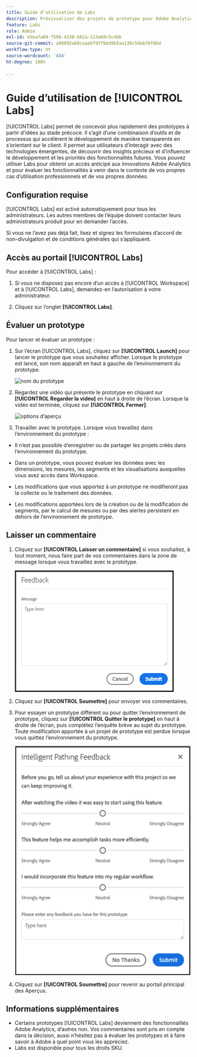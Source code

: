 ```yaml
---
title: Guide d’utilisation de Labs
description: Prévisualiser des projets de prototype pour Adobe Analytics
feature: Labs
role: Admin
exl-id: e5eafa04-f508-4330-b62a-113a60c5c4bb
source-git-commit: a9d892ab8caaeb797fbbd9b5aa136c5dab76f8bd
workflow-type: ht
source-wordcount: '434'
ht-degree: 100%

---
```


# Guide d’utilisation de [!UICONTROL Labs]

[!UICONTROL Labs] permet de concevoir plus rapidement des prototypes à partir d’idées au stade précoce. Il s’agit d’une combinaison d’outils et de processus qui accélèrent le développement de manière transparente en s’orientant sur le client. Il permet aux utilisateurs d’interagir avec des technologies émergentes, de découvrir des insights précieux et d’influencer le développement et les priorités des fonctionnalités futures. Vous pouvez utiliser Labs pour obtenir un accès anticipé aux innovations Adobe Analytics et pour évaluer les fonctionnalités à venir dans le contexte de vos propres cas d’utilisation professionnels et de vos propres données.

## Configuration requise

[!UICONTROL Labs] est activé automatiquement pour tous les administrateurs. Les autres membres de l’équipe doivent contacter leurs administrateurs produit pour en demander l’accès.

Si vous ne l’avez pas déjà fait, lisez et signez les formulaires d’accord de non-divulgation et de conditions générales qui s’appliquent.

## Accès au portail [!UICONTROL Labs]

Pour accéder à [!UICONTROL Labs] :

1. Si vous ne disposez pas encore d’un accès à [!UICONTROL Workspace] et à [!UICONTROL Labs], demandez-en l’autorisation à votre administrateur.

1. Cliquez sur l’onglet **[!UICONTROL Labs]**.

## Évaluer un prototype

Pour lancer et évaluer un prototype :

1. Sur l’écran [!UICONTROL Labs], cliquez sur **[!UICONTROL Launch]** pour lancer le prototype que vous souhaitez afficher. Lorsque le prototype est lancé, son nom apparaît en haut à gauche de l’environnement du prototype.

   ![nom du prototype](https://user-images.githubusercontent.com/29133525/58670566-c03b6c00-82fc-11e9-8b29-ee34260c4024.png)

1. Regardez une vidéo qui présente le prototype en cliquant sur **[!UICONTROL Regarder la vidéo]** en haut à droite de l’écran. Lorsque la vidéo est terminée, cliquez sur **[!UICONTROL Fermer]**.

   ![options d’aperçu](https://user-images.githubusercontent.com/29133525/58670261-a2213c00-82fb-11e9-88db-cc839c98fdab.png)

1. Travailler avec le prototype. Lorsque vous travaillez dans l’environnement du prototype :

* Il n’est pas possible d’enregistrer ou de partager les projets créés dans l’environnement du prototype.

* Dans un prototype, vous pouvez évaluer les données avec les dimensions, les mesures, les segments et les visualisations auxquelles vous avez accès dans Workspace.

* Les modifications que vous apportez à un prototype ne modifieront pas la collecte ou le traitement des données.

* Les modifications apportées lors de la création ou de la modification de segments, par le calcul de mesures ou par des alertes persistent en dehors de l’environnement de prototype.

## Laisser un commentaire

1. Cliquez sur **[!UICONTROL Laisser un commentaire]** si vous souhaitez, à tout moment, nous faire part de vos commentaires dans la zone de message lorsque vous travaillez avec le prototype.

   ![feedback_box](assets/give_feedback.png)

1. Cliquez sur **[!UICONTROL Soumettre]** pour envoyer vos commentaires.

1. Pour essayer un prototype différent ou pour quitter l’environnement de prototype, cliquez sur **[!UICONTROL Quitter le prototype]** en haut à droite de l’écran, puis complétez l’enquête brève au sujet du prototype. Toute modification apportée à un projet de prototype est perdue lorsque vous quittez l’environnement du prototype.

   ![nouvelle boîte de commentaires](assets/short-survey.png)

1. Cliquez sur **[!UICONTROL Soumettre]** pour revenir au portail principal des Aperçus.

## Informations supplémentaires

* Certains prototypes [!UICONTROL Labs] deviennent des fonctionnalités Adobe Analytics, d’autres non. Vos commentaires sont pris en compte dans la décision, aussi n’hésitez pas à évaluer les prototypes et à faire savoir à Adobe à quel point vous les appréciez.
* Labs est disponible pour tous les droits SKU.
